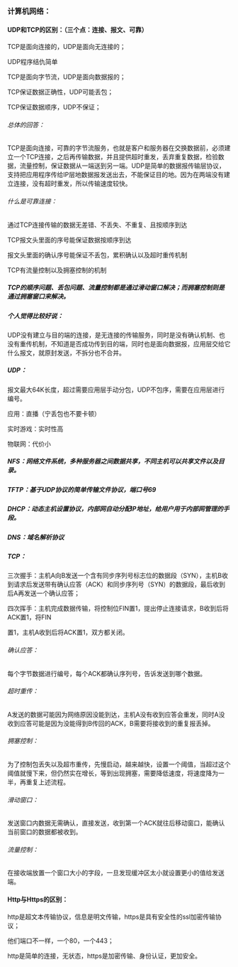 ### 计算机网络：

#### UDP和TCP的区别：（三个点：连接、报文、可靠）

TCP是面向连接的，UDP是面向无连接的；

UDP程序结仇简单

TCP是面向字节流，UDP是面向数据报的；

TCP保证数据正确性，UDP可能丢包；

TCP保证数据顺序，UDP不保证；

###### 总体的回答：

TCP是面向连接，可靠的字节流服务，也就是客户和服务器在交换数据前，必须建立一个TCP连接，之后再传输数据，并且提供超时重发，丢弃重复数据，检验数据，流量控制，保证数据从一端送到另一端。UDP是简单的数据报传输层协议，支持把应用程序传给IP层地数据报发送出去，不能保证目的地。因为在两端没有建立连接，没有超时重发，所以传输速度较快。

###### 什么是可靠连接：

通过TCP连接传输的数据无差错、不丢失、不重复、且按顺序到达

TCP报文头里面的序号能保证数据按顺序到达

报文头里面的确认序号能保证不丢包，累积确认以及超时重传机制

TCP有流量控制以及拥塞控制的机制

##### TCP的顺序问题、丢包问题、流量控制都是通过滑动窗口解决；而拥塞控制则是通过拥塞窗口来解决。

##### 个人觉得比较好说：

UDP没有建立与目的端的连接，是无连接的传输服务，同时是没有确认机制、也没有重传机制，不知道是否成功传到目的端，同时也是面向数据报，应用层交给它什么报文，就原封发送，不拆分也不合并。

##### UDP：

报文最大64K长度，超过需要应用层手动分包，UDP不包序，需要在应用层进行编号。

应用：直播（宁丢包也不要卡顿）

实时游戏：实时性高

物联网：代价小

##### NFS：网络文件系统，多种服务器之间数据共享，不同主机可以共享文件以及目录。

##### TFTP：基于UDP协议的简单传输文件协议，端口号69

##### DHCP：动态主机设置协议，内部网自动分配IP地址，给用户用于内部网管理的手段。

##### DNS：域名解析协议

##### TCP：

三次握手：主机A向B发送一个含有同步序列号标志位的数据段（SYN），主机B收到请求后发送带有确认应答（ACK）和同步序列号（SYN）的数据段，最后收到后A再发送一个确认应答；

四次挥手：主机完成数据传输，将控制位FIN置1，提出停止连接请求，B收到后将ACK置1，将FIN

置1，主机A收到后将ACK置1，双方都关闭。

###### 确认应答：

每个字节数据进行编号，每个ACK都确认序列号，告诉发送到哪个数据。

###### 超时重传：

A发送的数据可能因为网络原因没能到达，主机A没有收到应答会重发，同时A没收到应答可能是因为没能得到B传回的ACK，B需要将接收到的重复报丢掉。

###### 拥塞控制：

为了控制包丢失以及超市重传，先慢启动，越来越快，设置一个阈值，当超过这个阈值就慢下来，但仍然实在增长，等到出现拥塞，需要降低速度，将速度降为一半，再重复上述流程。

###### 滑动窗口：

发送窗口内数据无需确认，直接发送，收到第一个ACK就往后移动窗口，能确认当前窗口的数据都被收到。

###### 流量控制：

在接收端放置一个窗口大小的字段，一旦发现缓冲区太小就设置更小的值给发送端。



#### Http与Https的区别：

http是超文本传输协议，信息是明文传输，https是具有安全性的ssl加密传输协议；

他们端口不一样，一个80，一个443；

http是简单的连接，无状态，https是加密传输、身份认证，更加安全。


